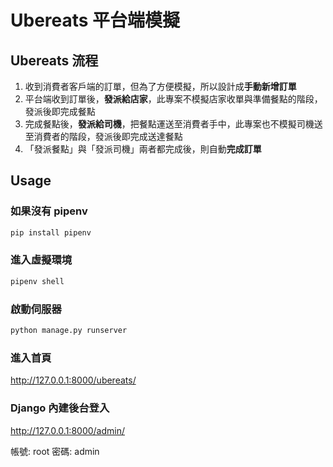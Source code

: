 # Ubereats 平台端模擬

## Ubereats 流程

1. 收到消費者客戶端的訂單，但為了方便模擬，所以設計成**手動新增訂單**
2. 平台端收到訂單後，**發派給店家**，此專案不模擬店家收單與準備餐點的階段，發派後即完成餐點
3. 完成餐點後，**發派給司機**，把餐點運送至消費者手中，此專案也不模擬司機送至消費者的階段，發派後即完成送達餐點
4. 「發派餐點」與「發派司機」兩者都完成後，則自動**完成訂單**

## Usage

### 如果沒有 pipenv

```python
pip install pipenv
```

### 進入虛擬環境

```python
pipenv shell
```

### 啟動伺服器

```python
python manage.py runserver
```

### 進入首頁

http://127.0.0.1:8000/ubereats/

### Django 內建後台登入

http://127.0.0.1:8000/admin/

帳號: root 密碼: admin